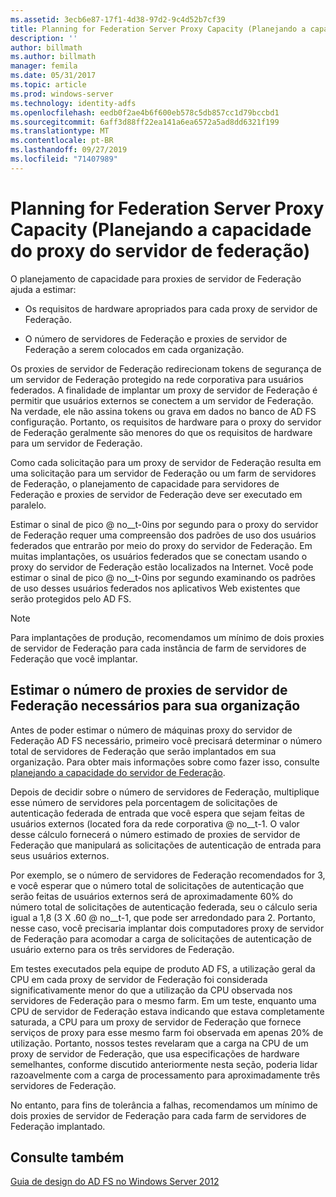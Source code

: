 ```yaml
---
ms.assetid: 3ecb6e87-17f1-4d38-97d2-9c4d52b7cf39
title: Planning for Federation Server Proxy Capacity (Planejando a capacidade do proxy do servidor de federação)
description: ''
author: billmath
ms.author: billmath
manager: femila
ms.date: 05/31/2017
ms.topic: article
ms.prod: windows-server
ms.technology: identity-adfs
ms.openlocfilehash: eedb0f2ae4b6f600eb578c5db857cc1d79bccbd1
ms.sourcegitcommit: 6aff3d88ff22ea141a6ea6572a5ad8dd6321f199
ms.translationtype: MT
ms.contentlocale: pt-BR
ms.lasthandoff: 09/27/2019
ms.locfileid: "71407989"
---
```

# <a name="planning-for-federation-server-proxy-capacity"></a>Planning for Federation Server Proxy Capacity (Planejando a capacidade do proxy do servidor de federação)

O planejamento de capacidade para proxies de servidor de Federação ajuda a estimar:  
  
-   Os requisitos de hardware apropriados para cada proxy de servidor de Federação.  
  
-   O número de servidores de Federação e proxies de servidor de Federação a serem colocados em cada organização.  
  
Os proxies de servidor de Federação redirecionam tokens de segurança de um servidor de Federação protegido na rede corporativa para usuários federados. A finalidade de implantar um proxy de servidor de Federação é permitir que usuários externos se conectem a um servidor de Federação. Na verdade, ele não assina tokens ou grava em dados no banco de AD FS configuração. Portanto, os requisitos de hardware para o proxy do servidor de Federação geralmente são menores do que os requisitos de hardware para um servidor de Federação.  
  
Como cada solicitação para um proxy de servidor de Federação resulta em uma solicitação para um servidor de Federação ou um farm de servidores de Federação, o planejamento de capacidade para servidores de Federação e proxies de servidor de Federação deve ser executado em paralelo.  
  
Estimar o sinal de pico @ no__t-0ins por segundo para o proxy do servidor de Federação requer uma compreensão dos padrões de uso dos usuários federados que entrarão por meio do proxy do servidor de Federação. Em muitas implantações, os usuários federados que se conectam usando o proxy do servidor de Federação estão localizados na Internet. Você pode estimar o sinal de pico @ no__t-0ins por segundo examinando os padrões de uso desses usuários federados nos aplicativos Web existentes que serão protegidos pelo AD FS.  
  
> [!NOTE]  
> Para implantações de produção, recomendamos um mínimo de dois proxies de servidor de Federação para cada instância de farm de servidores de Federação que você implantar.  
  
## <a name="estimate-the-number-of-federation-server-proxies-required-for-your-organization"></a>Estimar o número de proxies de servidor de Federação necessários para sua organização  
Antes de poder estimar o número de máquinas proxy do servidor de Federação AD FS necessário, primeiro você precisará determinar o número total de servidores de Federação que serão implantados em sua organização. Para obter mais informações sobre como fazer isso, consulte [planejando a capacidade do servidor de Federação](Planning-for-Federation-Server-Capacity.md).  
  
Depois de decidir sobre o número de servidores de Federação, multiplique esse número de servidores pela porcentagem de solicitações de autenticação federada de entrada que você espera que sejam feitas de usuários externos \(located fora da rede corporativa @ no__t-1. O valor desse cálculo fornecerá o número estimado de proxies de servidor de Federação que manipulará as solicitações de autenticação de entrada para seus usuários externos.  
  
Por exemplo, se o número de servidores de Federação recomendados for 3, e você esperar que o número total de solicitações de autenticação que serão feitas de usuários externos será de aproximadamente 60% do número total de solicitações de autenticação federada, seu o cálculo seria igual a 1,8 \(3 X .60 @ no__t-1, que pode ser arredondado para 2.  Portanto, nesse caso, você precisaria implantar dois computadores proxy de servidor de Federação para acomodar a carga de solicitações de autenticação de usuário externo para os três servidores de Federação.  
  
Em testes executados pela equipe de produto AD FS, a utilização geral da CPU em cada proxy de servidor de Federação foi considerada significativamente menor do que a utilização da CPU observada nos servidores de Federação para o mesmo farm.  Em um teste, enquanto uma CPU de servidor de Federação estava indicando que estava completamente saturada, a CPU para um proxy de servidor de Federação que fornece serviços de proxy para esse mesmo farm foi observada em apenas 20% de utilização. Portanto, nossos testes revelaram que a carga na CPU de um proxy de servidor de Federação, que usa especificações de hardware semelhantes, conforme discutido anteriormente nesta seção, poderia lidar razoavelmente com a carga de processamento para aproximadamente três servidores de Federação.  
  
No entanto, para fins de tolerância a falhas, recomendamos um mínimo de dois proxies de servidor de Federação para cada farm de servidores de Federação implantado.  
  
## <a name="see-also"></a>Consulte também
[Guia de design do AD FS no Windows Server 2012](AD-FS-Design-Guide-in-Windows-Server-2012.md)
